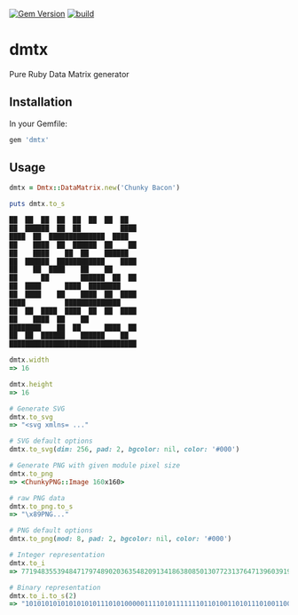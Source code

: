 [![Gem Version](https://badge.fury.io/rb/dmtx.svg)](https://badge.fury.io/rb/dmtx)
[![build](https://github.com/mtgrosser/dmtx/actions/workflows/build.yml/badge.svg)](https://github.com/mtgrosser/dmtx/actions/workflows/build.yml)

# dmtx
Pure Ruby Data Matrix generator

## Installation

In your Gemfile:

```ruby
gem 'dmtx'
```

## Usage

```ruby
dmtx = Dmtx::DataMatrix.new('Chunky Bacon')

puts dmtx.to_s

██  ██  ██  ██  ██  ██  ██  ██  
██  ██████  ██  ██          ████
████  ██  ██████████████  ████  
██    ████  ██  ██████  ██    ██
██    ████    ██  ██    ██████  
██  ██████  ████████████    ████
██    ██  ████    ██    ██      
██      ██        ██████  ██  ██
██  ████      ████  ████████    
██  ████    ██    ████  ██  ████
████          ██████████████    
██  ██  ████  ████  ██  ██  ████
██    ████  ██    ██            
████████    ██  ██      ████  ██
██  ██  ██████    ██████    ██  
████████████████████████████████

dmtx.width
=> 16

dmtx.height
=> 16

# Generate SVG
dmtx.to_svg
=> "<svg xmlns= ..."

# SVG default options
dmtx.to_svg(dim: 256, pad: 2, bgcolor: nil, color: '#000')

# Generate PNG with given module pixel size
dmtx.to_png
=> <ChunkyPNG::Image 160x160>

# raw PNG data
dmtx.to_png.to_s
=> "\x89PNG..."

# PNG default options
dmtx.to_png(mod: 8, pad: 2, bgcolor: nil, color: '#000')

# Integer representation
dmtx.to_i
=> 77194835539484717974890203635482091341863808501307723137647139603919014133759

# Binary representation
dmtx.to_i.to_s(2)
=> "1010101010101010101110101000001111010111111101101001101011101001100110010100111010111011111100111001011001001000100010000111010110110001101111001011001001101011110000011111110010101101101010111001101001000000111100101000110110101110011100101111111111111111"
